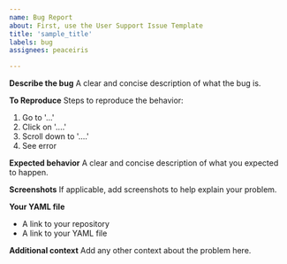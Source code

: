 ```yaml
---
name: Bug Report
about: First, use the User Support Issue Template
title: 'sample_title'
labels: bug
assignees: peaceiris

---
```


**Describe the bug**
A clear and concise description of what the bug is.

**To Reproduce**
Steps to reproduce the behavior:
1. Go to '...'
2. Click on '....'
3. Scroll down to '....'
4. See error

**Expected behavior**
A clear and concise description of what you expected to happen.

**Screenshots**
If applicable, add screenshots to help explain your problem.

**Your YAML file**
- A link to your repository
- A link to your YAML file

**Additional context**
Add any other context about the problem here.
